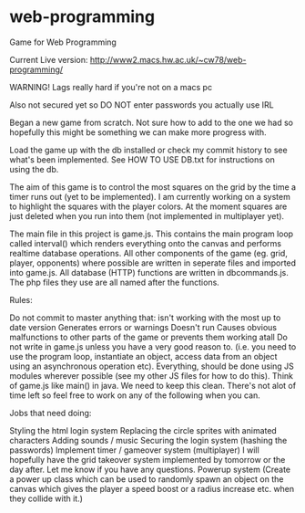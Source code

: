 # web-programming
Game for Web Programming

Current Live version: http://www2.macs.hw.ac.uk/~cw78/web-programming/

WARNING! Lags really hard if you're not on a macs pc

Also not secured yet so DO NOT enter passwords you actually use IRL

Began a new game from scratch. Not sure how to add to the one we had so hopefully this might be something we can make more progress with.

Load the game up with the db installed or check my commit history to see what's been implemented. See HOW TO USE DB.txt for instructions on using the db.

The aim of this game is to control the most squares on the grid by the time a timer runs out (yet to be implemented). I am currently working on a system to highlight the squares with the player colors. At the moment squares are just deleted when you run into them (not implemented in multiplayer yet).

The main file in this project is game.js. This contains the main program loop called interval() which renders everything onto the canvas and performs realtime database operations. All other components of the game (eg. grid, player, opponents) where possible are written in seperate files and imported into game.js. All database (HTTP) functions are written in dbcommands.js. The php files they use are all named after the functions.

Rules:

Do not commit to master anything that:
isn't working with the most up to date version
Generates errors or warnings
Doesn't run
Causes obvious malfunctions to other parts of the game or prevents them working atall
Do not write in game.js unless you have a very good reason to. (i.e. you need to use the program loop, instantiate an object, access data from an object using an asynchronous operation etc). Everything, should be done using JS modules wherever possible (see my other JS files for how to do this). Think of game.js like main() in java. We need to keep this clean.
There's not alot of time left so feel free to work on any of the following when you can.

Jobs that need doing:

Styling the html login system
Replacing the circle sprites with animated characters
Adding sounds / music
Securing the login system (hashing the passwords)
Implement timer / gameover system (multiplayer)
I will hopefully have the grid takeover system implemented by tomorrow or the day after.
Let me know if you have any questions.
Powerup system (Create a power up class which can be used to randomly 
spawn an object on the canvas which gives the player a speed boost or a radius increase etc. when they collide with it.)
